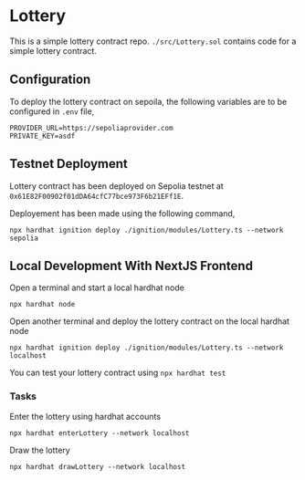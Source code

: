 # Lottery

This is a simple lottery contract repo. `./src/Lottery.sol` contains code for a simple lottery contract.

## Configuration

To deploy the lottery contract on sepoila, the following variables are to be configured in `.env` file,

```env
PROVIDER_URL=https://sepoliaprovider.com
PRIVATE_KEY=asdf
```

## Testnet Deployment

Lottery contract has been deployed on Sepolia testnet at `0x61E82F00902f01dDA64cfC77bce973F6b21EFf1E`.

Deployement has been made using the following command,

```shell
npx hardhat ignition deploy ./ignition/modules/Lottery.ts --network sepolia
```

## Local Development With NextJS Frontend

Open a terminal and start a local hardhat node

```shell
npx hardhat node
```

Open another terminal and deploy the lottery contract on the local hardhat node

```shell
npx hardhat ignition deploy ./ignition/modules/Lottery.ts --network localhost
```

You can test your lottery contract using `npx hardhat test`

### Tasks

Enter the lottery using hardhat accounts

```shell
npx hardhat enterLottery --network localhost
```

Draw the lottery

```shell
npx hardhat drawLottery --network localhost
```

